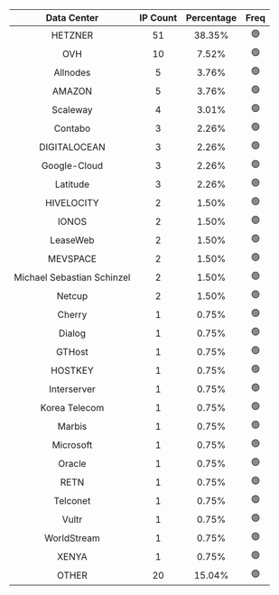 | Data Center | IP Count | Percentage | Freq |
|:------------:|:--------:|:-----------:|:-----:|
| HETZNER | 51 | 38.35% | 🟢 |
| OVH | 10 | 7.52% | 🟢 |
| Allnodes | 5 | 3.76% | 🟢 |
| AMAZON | 5 | 3.76% | 🟢 |
| Scaleway | 4 | 3.01% | 🟢 |
| Contabo | 3 | 2.26% | 🟢 |
| DIGITALOCEAN | 3 | 2.26% | 🟢 |
| Google-Cloud | 3 | 2.26% | 🟢 |
| Latitude | 3 | 2.26% | 🟢 |
| HIVELOCITY | 2 | 1.50% | 🟢 |
| IONOS | 2 | 1.50% | 🟢 |
| LeaseWeb | 2 | 1.50% | 🟢 |
| MEVSPACE | 2 | 1.50% | 🟢 |
| Michael Sebastian Schinzel | 2 | 1.50% | 🟢 |
| Netcup | 2 | 1.50% | 🟢 |
| Cherry | 1 | 0.75% | 🟢 |
| Dialog | 1 | 0.75% | 🟢 |
| GTHost | 1 | 0.75% | 🟢 |
| HOSTKEY | 1 | 0.75% | 🟢 |
| Interserver | 1 | 0.75% | 🟢 |
| Korea Telecom | 1 | 0.75% | 🟢 |
| Marbis | 1 | 0.75% | 🟢 |
| Microsoft | 1 | 0.75% | 🟢 |
| Oracle | 1 | 0.75% | 🟢 |
| RETN | 1 | 0.75% | 🟢 |
| Telconet | 1 | 0.75% | 🟢 |
| Vultr | 1 | 0.75% | 🟢 |
| WorldStream | 1 | 0.75% | 🟢 |
| XENYA | 1 | 0.75% | 🟢 |
| OTHER | 20 | 15.04% | 🟢 |